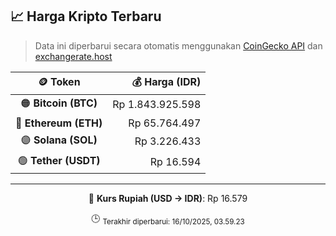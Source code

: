 

<!-- HARGA_KRIPTO -->
## 📈 Harga Kripto Terbaru

> Data ini diperbarui secara otomatis menggunakan [CoinGecko API](https://www.coingecko.com/) dan [exchangerate.host](https://exchangerate.host/)

<div align="center">

| 🪙 Token | 💰 Harga (IDR) |
|:------:|---------------:|
| 🟠 **Bitcoin (BTC)**   | Rp 1.843.925.598 |
| 🔵 **Ethereum (ETH)**  | Rp 65.764.497 |
| 🟣 **Solana (SOL)**    | Rp 3.226.433 |
| 🟢 **Tether (USDT)**   | Rp 16.594 |

---

💱 **Kurs Rupiah (USD → IDR)**: Rp 16.579

🕒 <sub>Terakhir diperbarui: 16/10/2025, 03.59.23</sub>

</div>
<!-- /HARGA_KRIPTO -->